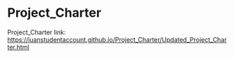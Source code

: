 # Project_Charter
Project_Charter link: https://juanstudentaccount.github.io/Project_Charter/Updated_Project_Charter.html


